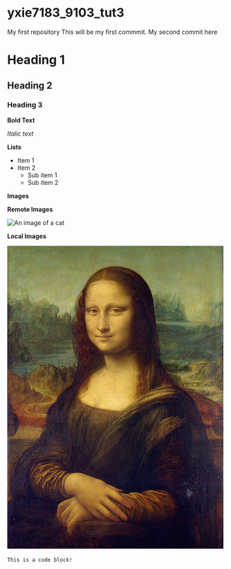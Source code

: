 # yxie7183_9103_tut3
My first repository 
This will be my first commmit.
My second commit here

# Heading 1
## Heading 2
### Heading 3

**Bold Text**

*Italic text*

**Lists**

- Item 1
- Item 2
    - Sub item 1
    - Sub item 2

**Images**

**Remote Images**

![An image of a cat](https://placekitten.com/200/300.jpg)

**Local Images**

![The Mona Lisa](readmeImages\Mona_Lisa_by_Leonardo_da_Vinci_500_x_700.jpg)

```
This is a code block!
```